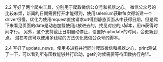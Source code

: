 2.2
写好了两个爬虫工具，分别用于爬取微信公众号和机器之心。
微信公众号的比较麻烦，新闻的日期需要打开才能得到，使用selenium获取每次得新建一个driver很慢，优化为使用request直接请求url得到静态页面从中获得日期，但是爬下来看见页面的date是动态加载使用js放进去的，找见对应的js脚本，用re获得时间才行。
另外，这个支持截止日期自动停止，设置好uptodate的时间，会更新到点。
潜在考虑可以使用多线程的方法优化微信公众号的脚本。

2.4
写好了update_news，使用多进程并行同时爬取微信和机器之心，print测试了一下，可以看到所有函数能够并行启动，get的时候需要等待函数执行完毕。
